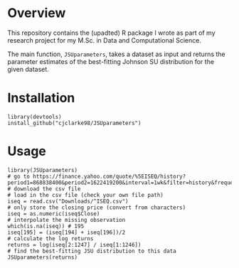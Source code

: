 # Overview
This repository contains the (upadted) R package I wrote as part of my research project for my M.Sc. in Data and Computational Science.

The main function, `JSUparameters`, takes a dataset as input and returns the parameter estimates of the best-fitting Johnson SU distribution for the given dataset.

# Installation
```
library(devtools)
install_github("cjclarke98/JSUparameters")
```

# Usage
```
library(JSUparameters)
# go to https://finance.yahoo.com/quote/%5EISEQ/history?period1=868838400&period2=1622419200&interval=1wk&filter=history&frequency=1wk&includeAdjustedClose=true
# download the csv file
# load in the csv file (check your own file path)
iseq = read.csv("Downloads/^ISEQ.csv")
# only store the closing price (convert from characters)
iseq = as.numeric(iseq$Close)
# interpolate the missing observation
which(is.na(iseq)) # 195
iseq[195] = (iseq[194] + iseq[196])/2
# calculate the log returns
returns = log(iseq[2:1247] / iseq[1:1246])
# find the best-fitting JSU distribution to this data
JSUparameters(returns)
```
